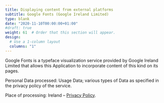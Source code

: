 ```yaml
---
title: Displaying content from external platforms
subtitle: Google Fonts (Google Ireland Limited)
type: blank
date: "2020-11-10T00:00:00+01:00"
#draft: true
weight: 61  # Order that this section will appear. 
design:
  # Use a 1-column layout
  columns: "1"
---
```


Google Fonts is a typeface visualization service provided by Google Ireland Limited that allows this Application to incorporate content of this kind on its pages.

Personal Data processed: Usage Data; various types of Data as specified in the privacy policy of the service.

Place of processing: Ireland – [Privacy Policy](https://policies.google.com/privacy). 
